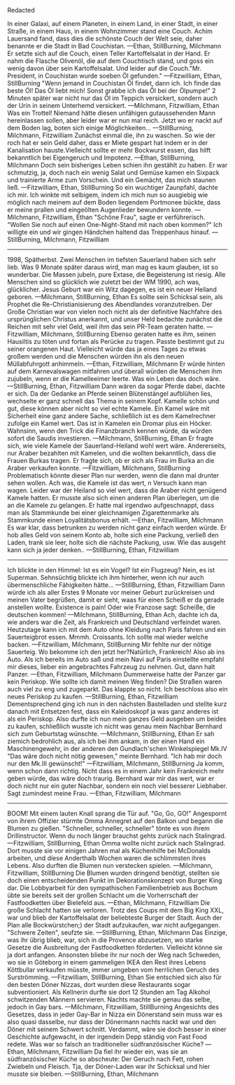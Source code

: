 
Redacted

In einer Galaxi, auf einem Planeten, in einem Land, in einer Stadt, in einer Straße, in einem Haus, in einem Wohnzimmer stand eine Couch. Achim Lauersand fand, dass dies die schönste Couch der Welt seie, daher benannte er die Stadt in Bad Couchistan.
—Ethan, StillBurning, Milchmann
Er setzte sich auf die Couch, einen Teller Kartoffelsalat in der Hand. Er nahm die Flasche Olivenöl, die auf dem Couchtisch stand, und goss ein wenig davon über sein Kartoffelsalat. Und leider auf die Couch."Mr. President, in Couchistan wurde soeben Öl gefunden."
—Fitzwilliam, Ethan, StillBurning
"Wenn jemand in Couchistan Öl findet, dann ich. Ich finde das beste Öl! Das Öl liebt mich! Sonst grabbe ich das Öl bei der Ölpumpe!" 2 Minuten später war nicht nur das Öl im Teppich versickert, sondern auch der Urin in seinem Unterhemd versickert.
—Milchmann, Fitzwilliam, Ethan
Was ein Trottel! Niemand hätte diesen unfähigen gutaussehenden Mann hereinlassen sollen, aber leider war er nun mal reich. Jetzt wo er nackt auf dem Boden lag, boten sich einige Möglichkeiten...
—StillBurning, Milchmann, Fitzwilliam
Zunächst einmal die, ihn zu waschen. So wie der roch hat er sein Geld daher, dass er Miete gespart hat indem er in der Kanalisation hauste.Vielleicht sollte er mehr Bockwurst essen, das hilft bekanntlich bei Eigengeruch und Impotenz.
—Ethan, StillBurning, Milchmann
Doch sein bisheriges Leben schien ihn gestählt zu haben. Er war schmutzig, ja, doch nach ein wenig Salat und Gemüse kamen ein Sixpack und trainierte Arme zum Vorschein. Und ein Gemächt, das mich staunen ließ.
—Fitzwilliam, Ethan, StillBurning
So ein wuchtiger Zaunpfahl, dachte ich mir. Ich winkte mit selbigem, indem ich mich nun so ausgiebig wie möglich nach meinem auf dem Boden liegendem Portmonee bückte, dass er meine prallen und eingeölten Augenlieder bewundern konnte.
—Milchmann, Fitzwilliam, Ethan
"Schöne Frau", sagte er verführerisch. "Wollen Sie noch auf einen One-Night-Stand mit nach oben kommen?" Ich willigte ein und wir gingen Händchen haltend das Treppenhaus hinauf.
—StillBurning, Milchmann, Fitzwilliam

---

1998, Spätherbst. Zwei Menschen im tiefsten Sauerland haben sich sehr lieb. Was 9 Monate später daraus wird, man mag es kaum glauben, ist so wunderbar. Die Massen jubeln, pure Extase, die Begeisterung ist riesig. Alle Menschen sind so glücklich wie zuletzt bei der WM 1990, ach was, glücklicher. Jesus Geburt war ein Witz dagegen, es ist ein neuer Heiland geboren.
—Milchmann, StillBurning, Ethan
Es sollte sein Schicksal sein, als Prophet die Re-Christianisierung des Abendlandes voranzutreiben. Der Große Christian war von vielen noch nicht als der definitive Nachfahre des ursprünglichen Christus anerkannt, und unser Held bedachte zunächst die Reichen mit sehr viel Geld, weil ihm das sein PR-Team geraten hatte.
—Fitzwilliam, Milchmann, StillBurning
Ebenso geraten hatte es ihm, seinen Hausiltis zu töten und fortan als Perücke zu tragen. Passte bestimmt gut zu seiner orangenen Haut. Vielleicht würde das ja eines Tages zu etwas großem werden und die Menschen würden ihn als den neuen Müllabfuhrgott anhimmeln.
—Ethan, Fitzwilliam, Milchmann
Er würde hinten auf dem Karnevalswagen mitfahren und überall würden die Menschen ihm zujubeln, wenn er die Kamelleeimer leerte. Was ein Leben das doch wäre.
—StillBurning, Ethan, Fitzwilliam
Dann wären da sogar Pferde dabei, dachte er sich. Da der Gedanke an Pferde seinen Blütenstängel aufblühen lies, wechselte er ganz schnell das Thema in seinem Kopf. Kamelle schön und gut, diese können aber nicht so viel echte Kamele. Ein Kamel wäre mit Sicherheit eine ganz andere Sache, schließlich ist es dem Kamelrechner zufolge ein Kamel wert. Das ist in Kamelen ein Dromar plus ein Höcker. Wahnsinn, wenn den Trick die Finanzbranch kennen würde, da würden sofort die Saudis investieren.
—Milchmann, StillBurning, Ethan
Er fragte sich, wie viele Kamele der Sauerland-Heiland wohl wert wäre. Andererseits, nur Araber bezahlten mit Kamelen, und die wollten bekanntlich, dass die Frauen Burkas tragen. Er fragte sich, ob er sich als Frau im Burka an die Araber verkaufen konnte.
—Fitzwilliam, Milchmann, StillBurning
Problematisch könnte dieser Plan nur werden, wenn die dann mal drunter sehen wollen. Ach was, die Kamele ist das wert, n Versuch kann man wagen. Leider war der Heiland so viel wert, dass die Araber nicht genügend Kamele hatten. Er musste also sich einen anderen Plan überlegen, um die an die Kamele zu gelangen. Er hatte mal irgendwo aufgeschnappt, dass man als Stammkunde bei einer gleichnamigen Zigarettenmarke als Stammkunde einen Loyalitätsbonus erhält.
—Ethan, Fitzwilliam, Milchmann
Es war klar, dass betrunken zu werden nicht ganz einfach werden würde. Er hob alles Geld von seinem Konto ab, holte sich eine Packung, verließ den Laden, trank sie leer, holte sich die nächste Packung, usw. Wie das ausgeht kann sich ja jeder denken..
—StillBurning, Ethan, Fitzwilliam

---

Ich blickte in den Himmel: Ist es ein Vogel? Ist ein Flugzeug? Nein, es ist Superman. Sehnsüchtig blickte ich ihm hinterher, wenn ich nur auch übermenschliche Fähigkeiten hätte...
—StillBurning, Ethan, Fitzwilliam
Dann würde ich als aller Erstes 9 Monate vor meiner Geburt zurückreisen und meinen Vater begrüßen, damit er sieht, waas für einen Scheiß er da gerade anstellen wollte. Existence is pain! Oder wie Franzose sagt: Scheiße, die deutschen kommen!
—Milchmann, StillBurning, Ethan
Ach, dachte ich da, wie anders war die Zeit, als Frankreich und Deutschland verfeindet waren. Heutzutage kann ich mit dem Auto ohne Kleidung nach Paris fahren und ein Sauerteigbrot essen. Mmmh. Croissants. Ich sollte mal wieder welche backen.
—Fitzwilliam, Milchmann, StillBurning
Mir fehlte nur der nötige Sauerteig. Wo bekomme ich den jetzt her?Natürlich, Frankreich! Also ab ins Auto. Als ich bereits im Auto saß und mein Navi auf Paris einstellte empfahl mir dieses, lieber ein angebrachtes Fahrzeug zu nehmen. Gut, dann halt Panzer.
—Ethan, Fitzwilliam, Milchmann
Dummerweise hatte der Panzer gar kein Periskop. Wie sollte ich damit meinen Weg finden? Die Straßen waren auch viel zu eng und zugeparkt. Das klappte so nicht. Ich beschloss also ein neues Periskop zu kaufen.
—StillBurning, Ethan, Fitzwilliam
Dementsprechend ging ich nun in den nächsten Bastelladen und stellte kurz danach mit Entsetzen fest, dass ein Kaleidoskopf ja was ganz anderes ist als ein Periskop. Also durfte ich nun mein ganzes Geld ausgeben um beides zu kaufen, schließlich wusste ich nicht was genau mein Nachbar Bernhard sich zum Geburtstag wünschte.
—Milchmann, StillBurning, Ethan
Er sah ziemich bedrohlich aus, als ich bei ihm ankam, in der einen Hand ein Maschinengewehr, in der anderen den Gundlach'schen Winkelspiegel Mk.IV "Das wäre doch nicht nötig gewesen," meinte Bernhard. "Ich hab mir doch nur den Mk.III gewünscht!"
—Fitzwilliam, Milchmann, StillBurning
Ja komm, wenn schon dann richtig. Nicht dass es in einem Jahr kein Frankreich mehr geben würde, das wäre doch traurig. Bernhard war mir das wert, war er doch nicht nur ein guter Nachbar, sondern ein noch viel besserer Liebhaber. Sagt zumindest meine Frau.
—Ethan, Fitzwilliam, Milchmann

---

BOOM! Mit einem lauten Knall sprang die Tür auf. "Go, Go, GO!" Angespornt von ihrem Offizier stürmte Omma Annegret auf den Balkon und begann die Blumen zu gießen. "Schneller, schneller, schneller" tönte es von ihrem Drillinstructor. Wenn du noch länger brauchst gehts zurück nach Stalingrad.
—Fitzwilliam, StillBurning, Ethan
Omma wollte nicht zurück nach Stalingrad. Dort musste sie vor einigen Jahren mal als Küchenhilfe bei McDonalds arbeiten, und diese Anderthalb Wochen waren die schlimmsten ihres Lebens. Also durften die Blumen nun verstecken spielen.
—Milchmann, Fitzwilliam, StillBurning
Die Blumen wurden dringend benötigt, stellten sie doch einen entscheidenden Punkt im Dekorationskonzept von Burger King dar. Die Lobbyarbeit für den sympathischen Familienbetrieb aus Bochum übte sie bereits seit der großen Schlacht um die Vorherrschaft der Fastfoodketten über Bielefeld aus.
—Ethan, Milchmann, Fitzwilliam
Die große Schlacht hatten sie verloren. Trotz des Coups mit dem Big King XXL, war und blieb der Kartoffelsalat der beliebteste Burger der Stadt. Auch der Plan alle Bockwürstchen;) der Stadt aufzukaufen, war nicht aufgegangen. "Schwere Zeiten", seufzte sie.
—StillBurning, Ethan, Milchmann
Das Einzige, was ihr übrig blieb, war, sich in die Provence abzusetzen, wo starke Gesetze die Ausbreitung der Fastfoodketten förderten. Vielleicht könne sie ja dort anfangen. Ansonsten bliebe ihr nur noch der Weg nach Schweden, wo sie in Göteborg in einem gammeligen IKEA den Rest ihres Lebens Köttbullar verkaufen müsste, immer umgeben vom herrlichen Geruch des Surströmming.
—Fitzwilliam, StillBurning, Ethan
Sie entschied sich also für den besten Döner Nizzas, dort wurden diese Restaurants sogar subventioniert. Als Kellnerin durfte sie dort 12 Stunden am Tag Alkohol schwitzenden Männern servieren. Nachts machte sie genau das selbe, jedoch in Gay bars.
—Milchmann, Fitzwilliam, StillBurning
Angesichts des Gesetzes, dass in jeder Gay-Bar in Nizza ein Dönerstand sein muss war es also quasi dasselbe, nur dass der Dönermann nachts nackt war und den Döner mit seinem Schwert schnitt. Verdammt, wäre sie doch besser in einer Geschichte aufgewacht, in der irgendein Depp ständig von Fast Food redete. Was war so falsch an traditioneller südfranzösischer Küche?
—Ethan, Milchmann, Fitzwilliam
Da fiel ihr wieder ein, was sie an südfranzösischer Küche so abscheute: Der Geruch nach Fett, rohen Zwiebeln und Fleisch. Tja, der Döner-Laden war ihr Schicksal und hier musste sie bleiben.
—StillBurning, Ethan, Milchmann
